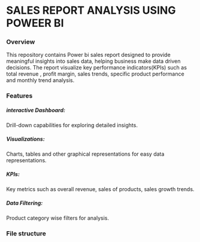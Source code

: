 # SALES REPORT ANALYSIS USING POWEER BI #
### Overview ###
This repository contains Power bi sales report designed to provide meaningful insights into sales data, helping business make data driven decisions. The report visualize key performance indicators(KPIs) such as total revenue , profit margin, sales trends, specific product performance and monthly trend analysis.

### Features ###
##### interactive Dashboard: ##### 
Drill-down capabilities for exploring detailed insights.
##### Visualizations: ##### 
Charts, tables and other graphical representations for easy data representations.
##### KPIs: #####
Key metrics such as overall revenue, sales of products, sales growth trends.
##### Data Filtering: #####
Product category wise filters for analysis.

### File structure ###

